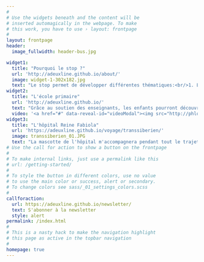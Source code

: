 ```yaml
---
#
# Use the widgets beneath and the content will be
# inserted automagically in the webpage. To make
# this work, you have to use › layout: frontpage
#
layout: frontpage
header:
  image_fullwidth: header-bus.jpg

widget1:
  title: "Pourquoi le stop ?"
  url: 'http://adeuxline.github.io/about/'
  image: widget-1-302x182.jpg
  text: "Le stop permet de développer différentes thématiques:<br/>1. Le côté économique<br/>2. Le côté social<br/>3. Le côté écologique<br/>4. Le facteur humain"
widget2:
  title: "L'école primaire"
  url: 'http://adeuxline.github.io/'
  text: "Grâce au soutien des enseignants, les enfants pourront découvrir et parcourir le monde avec moi."
  video: '<a href="#" data-reveal-id="videoModal"><img src="http://phlow.github.io/feeling-responsive/images/start-video-feeling-responsive-302x182.jpg" width="302" height="182" alt=""/></a>'
widget3:
  title: "L'hôpital Reine Fabiola"
  url: 'https://adeuxline.github.io/voyage/transsiberien/'
  image: transsiberien_01.JPG
  text: "La mascotte de l'hôpital m'accompagnera pendant tout le trajet et visitera les endroits insolites du monde."
# Use the call for action to show a button on the frontpage
#
# To make internal links, just use a permalink like this
# url: /getting-started/
#
# To style the button in different colors, use no value
# to use the main color or success, alert or secondary.
# To change colors see sass/_01_settings_colors.scss
#
callforaction:
  url: https://adeuxline.github.io/newsletter/
  text: S'abonner à la newsletter
  style: alert
permalink: /index.html
#
# This is a nasty hack to make the navigation highlight
# this page as active in the topbar navigation
#
homepage: true
---
```

